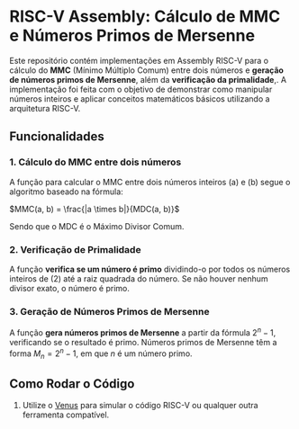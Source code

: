 # RISC-V Assembly: Cálculo de MMC e Números Primos de Mersenne

Este repositório contém implementações em Assembly RISC-V para o cálculo do **MMC** (Mínimo Múltiplo Comum) entre dois números e **geração de números primos de Mersenne**, além da **verificação da primalidade**,. A implementação foi feita com o objetivo de demonstrar como manipular números inteiros e aplicar conceitos matemáticos básicos utilizando a arquitetura RISC-V.

## Funcionalidades

### 1. Cálculo do MMC entre dois números

A função para calcular o MMC entre dois números inteiros \(a\) e \(b\) segue o algoritmo baseado na fórmula:

 $MMC(a, b) = \frac{|a \times b|}{MDC(a, b)}$


Sendo que o MDC é o Máximo Divisor Comum.

### 2. Verificação de Primalidade

A função **verifica se um número é primo** dividindo-o por todos os números inteiros de \(2\) até a raiz quadrada do número. Se não houver nenhum divisor exato, o número é primo.

### 3. Geração de Números Primos de Mersenne

A função **gera números primos de Mersenne** a partir da fórmula $2^n - 1$, verificando se o resultado é primo. Números primos de Mersenne têm a forma $M_n = 2^n - 1$, em que $n$ é um número primo.

## Como Rodar o Código

1. Utilize o [Venus](https://venus.kvakil.me/) para simular o código RISC-V ou qualquer outra ferramenta compatível.
   
